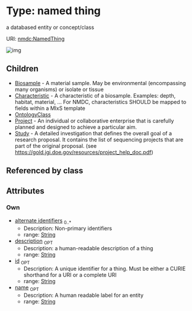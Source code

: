 
# Type: named thing


a databased entity or concept/class

URI: [nmdc:NamedThing](https://microbiomedata/meta/NamedThing)


![img](http://yuml.me/diagram/nofunky;dir:TB/class/\[NamedThing&#124;id:string%20%3F;name:string%20%3F;description:string%20%3F;alternate_identifiers:string%20*]^-\[Study],%20\[NamedThing]^-\[Project],%20\[NamedThing]^-\[OntologyClass],%20\[NamedThing]^-\[Characteristic],%20\[NamedThing]^-\[Biosample])

## Children

 * [Biosample](Biosample.md) - A material sample. May be environmental (encompassing many organisms) or isolate or tissue
 * [Characteristic](Characteristic.md) - A characteristic of a biosample. Examples: depth, habitat, material, ... For NMDC, characteristics SHOULD be mapped to fields within a MIxS template
 * [OntologyClass](OntologyClass.md)
 * [Project](Project.md) - An individual or collaborative enterprise that is carefully planned and designed to achieve a particular aim.
 * [Study](Study.md) - A detailed investigation that  defines the overall goal of a research proposal.  It contains the list of sequencing projects that are part of the original proposal. (see https://gold.jgi.doe.gov/resources/project_help_doc.pdf)

## Referenced by class


## Attributes


### Own

 * [alternate identifiers](alternate_identifiers.md)  <sub>0..*</sub>
    * Description: Non-primary identifiers
    * range: [String](types/String.md)
 * [description](description.md)  <sub>OPT</sub>
    * Description: a human-readable description of a thing
    * range: [String](types/String.md)
 * [id](id.md)  <sub>OPT</sub>
    * Description: A unique identifier for a thing. Must be either a CURIE shorthand for a URI or a complete URI
    * range: [String](types/String.md)
 * [name](name.md)  <sub>OPT</sub>
    * Description: A human readable label for an entity
    * range: [String](types/String.md)
